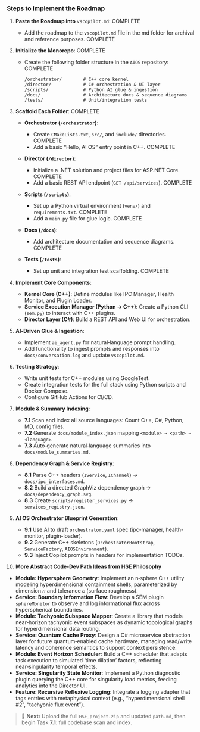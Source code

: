 ### **Steps to Implement the Roadmap**

1. **Paste the Roadmap into** `vscopilot.md`: COMPLETE

   * Add the roadmap to the `vscopilot.md` file in the md folder for archival and reference purposes. COMPLETE

2. **Initialize the Monorepo**: COMPLETE

   * Create the following folder structure in the `AIOS` repository: COMPLETE

     ```
     /orchestrator/        # C++ core kernel  
     /director/            # C# orchestration & UI layer  
     /scripts/             # Python AI glue & ingestion  
     /docs/                # Architecture docs & sequence diagrams  
     /tests/               # Unit/integration tests  
     ```

3. **Scaffold Each Folder**: COMPLETE

   * **Orchestrator (`/orchestrator`)**:

     * Create `CMakeLists.txt`, `src/`, and `include/` directories. COMPLETE
     * Add a basic “Hello, AI OS” entry point in C++. COMPLETE
   * **Director (`/director`)**:

     * Initialize a .NET solution and project files for ASP.NET Core. COMPLETE
     * Add a basic REST API endpoint (`GET /api/services`). COMPLETE
   * **Scripts (`/scripts`)**:

     * Set up a Python virtual environment (`venv/`) and `requirements.txt`. COMPLETE
     * Add a `main.py` file for glue logic. COMPLETE
   * **Docs (`/docs`)**:

     * Add architecture documentation and sequence diagrams. COMPLETE
   * **Tests (`/tests`)**:

     * Set up unit and integration test scaffolding. COMPLETE

4. **Implement Core Components**:

   * **Kernel Core (C++)**: Define modules like IPC Manager, Health Monitor, and Plugin Loader.
   * **Service Execution Manager (Python → C++)**: Create a Python CLI (`sem.py`) to interact with C++ plugins.
   * **Director Layer (C#)**: Build a REST API and Web UI for orchestration.

5. **AI‑Driven Glue & Ingestion**:

   * Implement `ai_agent.py` for natural‑language prompt handling.
   * Add functionality to ingest prompts and responses into `docs/conversation.log` and update `vscopilot.md`.

6. **Testing Strategy**:

   * Write unit tests for C++ modules using GoogleTest.
   * Create integration tests for the full stack using Python scripts and Docker Compose.
   * Configure GitHub Actions for CI/CD.

7. **Module & Summary Indexing**:

   * **7.1** Scan and index all source languages: Count C++, C#, Python, MD, config files.
   * **7.2** Generate `docs/module_index.json` mapping `<module> → <path> → <language>`.
   * **7.3** Auto‑generate natural‑language summaries into `docs/module_summaries.md`.

8. **Dependency Graph & Service Registry**:

   * **8.1** Parse C++ headers (`IService`, `IChannel`) → `docs/ipc_interfaces.md`.
   * **8.2** Build a directed GraphViz dependency graph → `docs/dependency_graph.svg`.
   * **8.3** Create `scripts/register_services.py` → `services_registry.json`.

9. **AI OS Orchestrator Blueprint Generation**:

   * **9.1** Use AI to draft `orchestrator.yaml` spec (ipc-manager, health-monitor, plugin-loader).
   * **9.2** Generate C++ skeletons (`OrchestratorBootstrap`, `ServiceFactory`, `AIOSEnvironment`).
   * **9.3** Inject Copilot prompts in headers for implementation TODOs.

10. **More Abstract Code‑Dev Path Ideas from HSE Philosophy**

* **Module: Hypersphere Geometry**: Implement an n‑sphere C++ utility modeling hyperdimensional containment shells, parameterized by dimension *n* and tolerance *ε* (surface roughness).
* **Service: Boundary Information Flow**: Develop a SEM plugin `sphereMonitor` to observe and log informational flux across hyperspherical boundaries.
* **Module: Tachyonic Subspace Mapper**: Create a library that models near‑horizon tachyonic event subspaces as dynamic topological graphs for hyperdimensional data routing.
* **Service: Quantum Cache Proxy**: Design a C# microservice abstraction layer for future quantum‑enabled cache hardware, managing read/write latency and coherence semantics to support context persistence.
* **Module: Event Horizon Scheduler**: Build a C++ scheduler that adapts task execution to simulated ‘time dilation’ factors, reflecting near‑singularity temporal effects.
* **Service: Singularity State Monitor**: Implement a Python diagnostic plugin querying the C++ core for singularity load metrics, feeding analytics into the Director UI.
* **Feature: Recursive Reflexive Logging**: Integrate a logging adapter that tags entries with metaphysical context (e.g., “hyperdimensional shell #2”, “tachyonic flux event”).

> 🔄 **Next:** Upload the full `HSE_project.zip` and updated `path.md`, then begin Task **7.1**: full codebase scan and index.
